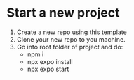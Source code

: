 # Start a new project

1. Create a new repo using this template
2. Clone your new repo to you machine.
3. Go into root folder of project and do:
   - npm i
   - npx expo install
   - npx expo start
